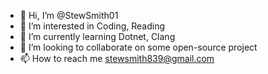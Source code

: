 - 👋 Hi, I’m @StewSmith01
- 👀 I’m interested in Coding, Reading
- 🌱 I’m currently learning Dotnet, Clang
- 💞️ I’m looking to collaborate on some open-source project
- 📫 How to reach me stewsmith839@gmail.com
